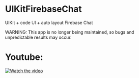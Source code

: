 # UIKitFirebaseChat
UIKit + code UI + auto layout Firebase Chat

WARNING: This app is no longer being maintained, so bugs and unpredictable results may occur.


# Youtube:
[![Watch the video](https://live.staticflickr.com/65535/52899438204_c111dd39f7_n.jpg)](https://www.youtube.com/watch?v=isPMzez6UYg&ab_channel=onesome)
